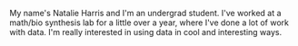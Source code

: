 My name's Natalie Harris and I'm an undergrad student. I've worked at a math/bio synthesis lab for a little over a year, where I've done a lot of work with data. I'm really interested in using data in cool and interesting ways. 
